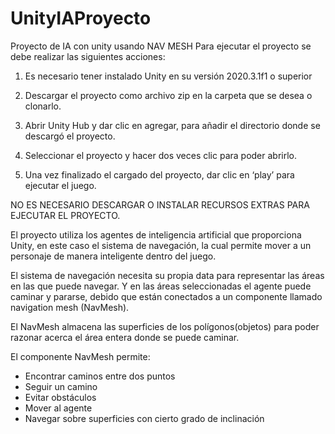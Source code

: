 # UnityIAProyecto
 Proyecto de IA con unity usando NAV MESH
 Para ejecutar el proyecto se debe realizar las siguientes acciones:
 
1.	Es necesario tener instalado Unity en su versión 2020.3.1f1 o superior

2.	Descargar el proyecto como archivo zip en la carpeta que se desea o clonarlo.

3.	Abrir Unity Hub y dar clic en agregar, para añadir el directorio donde se descargó el proyecto.

4.	Seleccionar el proyecto y hacer dos veces clic para poder abrirlo.

5.	Una vez finalizado el cargado del proyecto, dar clic en ‘play’ para ejecutar el juego.


NO ES NECESARIO DESCARGAR O INSTALAR RECURSOS EXTRAS PARA EJECUTAR EL PROYECTO.

El proyecto utiliza los agentes de inteligencia artificial que proporciona Unity, en este caso el sistema de navegación, la cual permite mover a un personaje de manera inteligente dentro del juego. 

El sistema de navegación necesita su propia data para representar las áreas en las que puede navegar. Y en las áreas seleccionadas el agente puede caminar y pararse, debido que están conectados a un componente llamado navigation mesh (NavMesh). 

El NavMesh almacena las superficies de los polígonos(objetos) para poder razonar acerca el área entera donde se puede caminar.

El componente NavMesh permite:
  -	Encontrar caminos entre dos puntos
  -	Seguir un camino 
  -	Evitar obstáculos
  -	Mover al agente
  -	Navegar sobre superficies con cierto grado de inclinación
